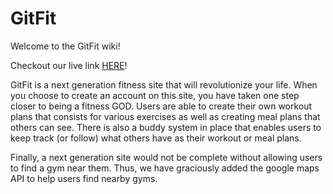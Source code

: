 # GitFit


Welcome to the GitFit wiki!

Checkout our live link [HERE](https://git-fit-aa.herokuapp.com/#/)!

GitFit is a next generation fitness site that will revolutionize your life. When you choose to create an account on this site, you have taken one step closer to being a fitness GOD. Users are able to create their own workout plans that consists for various exercises as well as creating meal plans that others can see. There is also a buddy system in place that enables users to keep track (or follow) what others have as their workout or meal plans.

Finally, a next generation site would not be complete without allowing users to find a gym near them. Thus, we have graciously added the google maps API to help users find nearby gyms.
